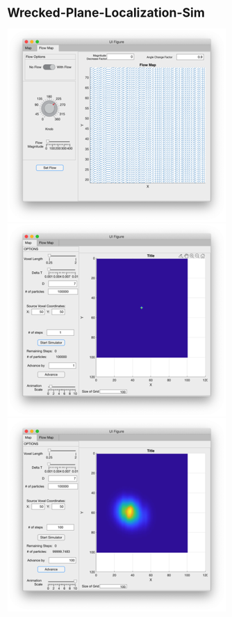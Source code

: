 # Wrecked-Plane-Localization-Sim
![Screenshot](flow_figure.png)
![Screenshot](simulation_start.png)
![Screenshot](simulation_result.png)
